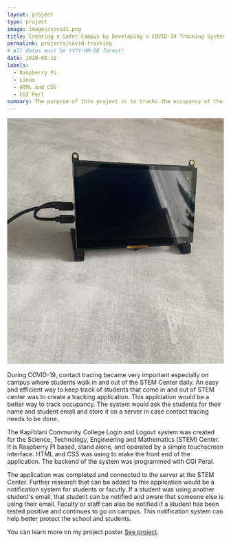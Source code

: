 ```yaml
---
layout: project
type: project
image: images/covid1.png
title: Creating a Safer Campus by Developing a COVID-19 Tracking System
permalink: projects/covid-tracking
# All dates must be YYYY-MM-DD format!
date: 2020-08-15
labels:
  - Raspberry Pi
  - Linux
  - HTML and CSS
  - CGI Perl 
summary: The purpose of this project is to tracks the occupancy of the STEM Center through a login and logout system with a microcontroller.
---
```


<img class="ui medium right floated rounded image" src="../images/covid2.png">

During COVID-19, contact tracing became very important especially on campus where students walk in and out of the STEM Center daily. An easy and efficient way to keep track of students that come in and out of STEM center was to create a tracking application. This applciation would be a better way to track occupancy. The system would ask the students for their name and student email and store it on a server in case contact tracing needs to be done. 


The Kapi’olani Community College Login and Logout system was created for the Science, Technology, Engineering and Mathematics (STEM) Center. It is Raspberry PI based, stand alone, and  operated by a simple touchscreen interface. HTML and CSS was using to make the front end of the application. The backend of the system was programmed with CGI Peral.

The application was completed and connected to the server at the STEM Center. Further research that can be added to this application would be a notification system for students or facutly. If a student was using another student's email, that student can be notified and aware that someone else is using their email. Faculty or staff can also be notified if a student has been tested positive and continues to go on campus. This notification system can help better protect the school and students. 
  
 
You can learn more on my project poster [See project](https://docs.google.com/presentation/d/1c_8Bgc6QUX5HdzP2qM_L8PxCXgPHCjg2/edit#slide=id.p1).
